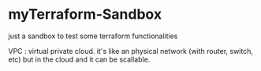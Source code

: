 # myTerraform-Sandbox
just a sandbox to test some terraform functionalities 

VPC : virtual private cloud. it's like an physical network (with router, switch, etc) but in the cloud and it can be scallable.

